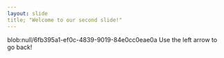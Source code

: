 ```yaml
---
layout: slide
title; "Welcome to our second slide!"
---
```

blob:null/6fb395a1-ef0c-4839-9019-84e0cc0eae0a
Use the left arrow to go back!

